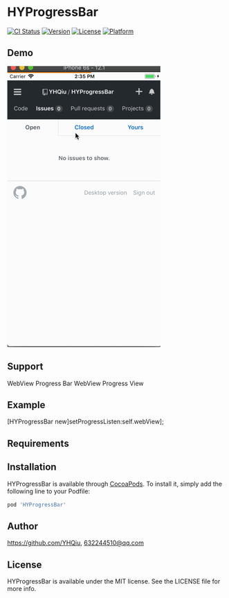 # HYProgressBar

[![CI Status](https://img.shields.io/travis/https://github.com/YHQiu/HYProgressBar.svg?style=flat)](https://travis-ci.org/https://github.com/YHQiu/HYProgressBar)
[![Version](https://img.shields.io/cocoapods/v/HYProgressBar.svg?style=flat)](https://cocoapods.org/pods/HYProgressBar)
[![License](https://img.shields.io/cocoapods/l/HYProgressBar.svg?style=flat)](https://cocoapods.org/pods/HYProgressBar)
[![Platform](https://img.shields.io/cocoapods/p/HYProgressBar.svg?style=flat)](https://cocoapods.org/pods/HYProgressBar)
## Demo
![image](https://github.com/YHQiu/HYProgressBar/blob/master/show.gif)   
## Support
WebView Progress Bar
WebView Progress View


## Example

[HYProgressBar new]setProgressListen:self.webView];

## Requirements

## Installation

HYProgressBar is available through [CocoaPods](https://cocoapods.org). To install
it, simply add the following line to your Podfile:

```ruby
pod 'HYProgressBar'
```

## Author

https://github.com/YHQiu, 632244510@qq.com

## License

HYProgressBar is available under the MIT license. See the LICENSE file for more info.
